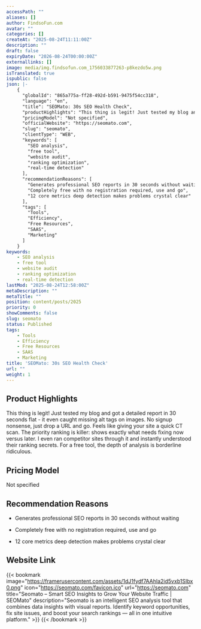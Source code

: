 ```yaml
---
accessPath: ""
aliases: []
author: FindsoFun.com
avatar: ""
categories: []
createAt: "2025-08-24T11:11:00Z"
description: ""
draft: false
expiryDate: "2026-08-24T00:00:00Z"
externallinks: []
image: media/img.findsofun.com_1756033877263-p8kezdo5w.png
isTranslated: true
ispublic: false
json: |-
    {
      "globalId": "865a775a-ff28-492d-b591-9475f54cc318",
      "language": "en",
      "title": "SEOMato: 30s SEO Health Check",
      "productHighlights": "This thing is legit! Just tested my blog and got a detailed report in 30 seconds flat - it even caught missing alt tags on images. No signup nonsense, just drop a URL and go. Feels like giving your site a quick CT scan. The priority ranking is killer: shows exactly what needs fixing now versus later. I even ran competitor sites through it and instantly understood their ranking secrets. For a free tool, the depth of analysis is borderline ridiculous.",
      "pricingModel": "Not specified",
      "officialWebsite": "https://seomato.com",
      "slug": "seomato",
      "clientType": "WEB",
      "keywords": [
        "SEO analysis",
        "free tool",
        "website audit",
        "ranking optimization",
        "real-time detection"
      ],
      "recommendationReasons": [
        "Generates professional SEO reports in 30 seconds without waiting",
        "Completely free with no registration required, use and go",
        "12 core metrics deep detection makes problems crystal clear"
      ],
      "tags": [
        "Tools",
        "Efficiency",
        "Free Resources",
        "SAAS",
        "Marketing"
      ]
    }
keywords:
    - SEO analysis
    - free tool
    - website audit
    - ranking optimization
    - real-time detection
lastMod: "2025-08-24T12:58:00Z"
metaDescription: ""
metaTitle: ""
position: content/posts/2025
priority: 0
showComments: false
slug: seomato
status: Published
tags:
    - Tools
    - Efficiency
    - Free Resources
    - SAAS
    - Marketing
title: 'SEOMato: 30s SEO Health Check'
url: ""
weight: 1
---
```

## Product Highlights
This thing is legit! Just tested my blog and got a detailed report in 30 seconds flat - it even caught missing alt tags on images. No signup nonsense, just drop a URL and go. Feels like giving your site a quick CT scan. The priority ranking is killer: shows exactly what needs fixing now versus later. I even ran competitor sites through it and instantly understood their ranking secrets. For a free tool, the depth of analysis is borderline ridiculous.

## Pricing Model
<!--more-->Not specified

## Recommendation Reasons
- Generates professional SEO reports in 30 seconds without waiting

- Completely free with no registration required, use and go

- 12 core metrics deep detection makes problems crystal clear

## Website Link
{{< bookmark image="https://framerusercontent.com/assets/1dJ1fydf7AAhIa2id5vxb1SIbx0.png" icon="https://seomato.com/favicon.ico" url="https://seomato.com" title="Seomato – Smart SEO Insights to Grow Your Website Traffic | SEOMato" description="Seomato is an intelligent SEO analysis tool that combines data insights with visual reports. Identify keyword opportunities, fix site issues, and boost your search rankings — all in one intuitive platform." >}}
{{< /bookmark >}}

